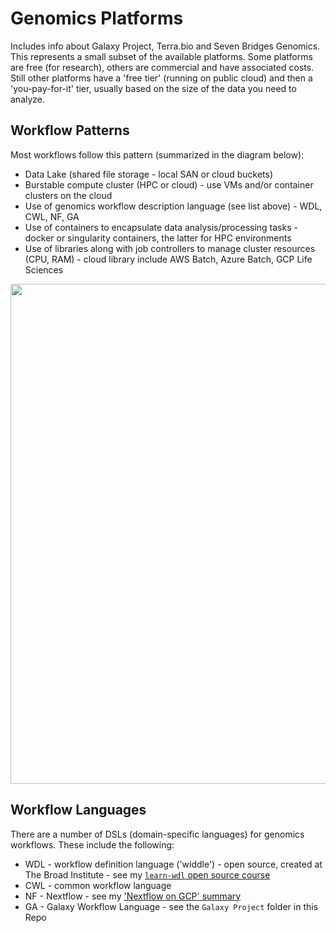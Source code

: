 # Genomics Platforms

Includes info about Galaxy Project, Terra.bio and Seven Bridges Genomics. This represents a small subset of the available platforms.  Some platforms are free (for research), others are commercial and have associated costs.  Still other platforms have a 'free tier' (running on public cloud) and then a 'you-pay-for-it' tier, usually based on the size of the data you need to analyze.
## Workflow Patterns

Most workflows follow this pattern (summarized in the diagram below):
- Data Lake (shared file storage - local SAN or cloud buckets)
- Burstable compute cluster (HPC or cloud) - use VMs and/or container clusters on the cloud
- Use of genomics workflow description language (see list above) - WDL, CWL, NF, GA
- Use of containers to encapsulate data analysis/processing tasks - docker or singularity containers, the latter for HPC environments
- Use of libraries along with job controllers to manage cluster resources (CPU, RAM) - cloud library include AWS Batch, Azure Batch, GCP Life Sciences

<img src="https://github.com/lynnlangit/TeamTeri/blob/master/Images/analysis-toolkit.png" width=800>

## Workflow Languages

There are a number of DSLs (domain-specific languages) for genomics workflows.  These include the following:
- WDL - workflow definition language ('widdle') - open source, created at The Broad Institute - see my [`learn-wdl` open source course](https://github.com/openwdl/learn-wdl)
- CWL - common workflow language
- NF - Nextflow - see my ['Nextflow on GCP' summary](https://github.com/lynnlangit/gcp-for-bioinformatics/blob/master/2_Virtual_Machines_%26_Docker_Containers/9a_Use_Nextflow_for_Pipelines.md)
- GA - Galaxy Workflow Language - see the `Galaxy Project` folder in this Repo